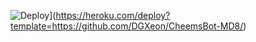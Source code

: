 ![Deploy](https://www.herokucdn.com/deploy/button.svg)](https://heroku.com/deploy?template=https://github.com/DGXeon/CheemsBot-MD8/)